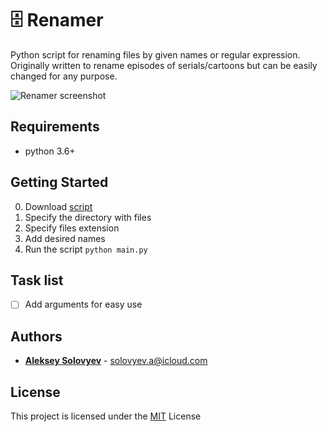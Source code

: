 # 🗄️ Renamer

Python script for renaming files by given names or regular expression. Originally written to rename episodes of serials/cartoons but can be easily changed for any purpose.

![Renamer screenshot](https://habrastorage.org/webt/zf/4o/3u/zf4o3udqbsf3tatcuwoxybl9kae.png)


## Requirements
* python 3.6+


## Getting Started
0. Download [script](https://raw.githubusercontent.com/alsolovyev/renamer/master/main.py)
1. Specify the directory with files
2. Specify files extension
3. Add desired names
4. Run the script `python main.py`


## Task list
- [ ] Add arguments for easy use


## Authors
* **[Aleksey Solovyev](https://github.com/alsolovyev)** - [solovyev.a@icloud.com](mailto:solovyev.a@icloud.com)


## License
This project is licensed under the [MIT](./LICENSE) License
